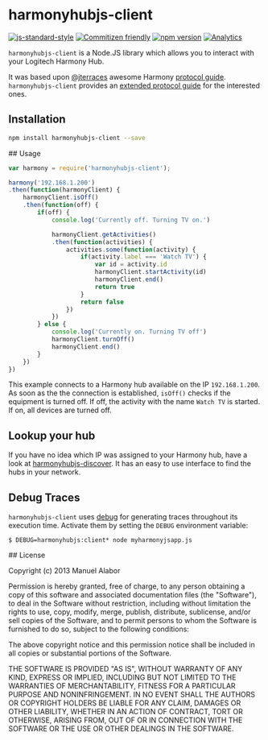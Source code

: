 # harmonyhubjs-client
[![js-standard-style](https://img.shields.io/badge/code%20style-standard-brightgreen.svg)](http://standardjs.com/) [![Commitizen friendly](https://img.shields.io/badge/commitizen-friendly-brightgreen.svg)](http://commitizen.github.io/cz-cli/) [![npm version](https://badge.fury.io/js/harmonyhubjs-client.svg)](http://badge.fury.io/js/harmonyhubjs-client)
[![Analytics](https://ga-beacon.appspot.com/UA-3159494-8/harmonyhubjs-client)](https://github.com/swissmanu/harmonyhubjs-client)

`harmonyhubjs-client` is a Node.JS library which allows you to interact with your Logitech
Harmony Hub.

It was based upon [@jterraces](https://github.com/jterrace) awesome Harmony
[protocol guide](https://github.com/jterrace/pyharmony/blob/master/PROTOCOL.md). `harmonyhubjs-client` provides an
[extended protocol guide](https://github.com/swissmanu/harmonyhubjs-client/tree/master/docs/protocol) for the interested ones.

## Installation
```bash
npm install harmonyhubjs-client --save
```

## Usage
```javascript
var harmony = require('harmonyhubjs-client');

harmony('192.168.1.200')
.then(function(harmonyClient) {
	harmonyClient.isOff()
	.then(function(off) {
		if(off) {
			console.log('Currently off. Turning TV on.')

			harmonyClient.getActivities()
			.then(function(activities) {
				activities.some(function(activity) {
					if(activity.label === 'Watch TV') {
						var id = activity.id
						harmonyClient.startActivity(id)
						harmonyClient.end()
						return true
					}
					return false
				})
			})
		} else {
			console.log('Currently on. Turning TV off')
			harmonyClient.turnOff()
			harmonyClient.end()
		}
	})
})
```

This example connects to a Harmony hub available on the IP `192.168.1.200`. As soon as the the connection is established, `isOff()` checks if the equipment is turned off. If off, the activity with the name `Watch TV` is started. If on, all devices are turned off.

## Lookup your hub
If you have no idea which IP was assigned to your Harmony hub, have a look at [harmonyhubjs-discover](https://github.com/swissmanu/harmonyhubjs-discover). It has an easy to use interface to find the hubs in your network.


## Debug Traces
`harmonyhubjs-client` uses [debug](https://github.com/visionmedia/debug) for generating traces throughout its execution time. Activate them by setting the `DEBUG` environment variable:

	$ DEBUG=harmonyhubjs:client* node myharmonyjsapp.js


## License

Copyright (c) 2013 Manuel Alabor

Permission is hereby granted, free of charge, to any person obtaining a copy of this software and associated documentation files (the "Software"), to deal in the Software without restriction, including without limitation the rights to use, copy, modify, merge, publish, distribute, sublicense, and/or sell copies of the Software, and to permit persons to whom the Software is furnished to do so, subject to the following conditions:

The above copyright notice and this permission notice shall be included in all copies or substantial portions of the Software.

THE SOFTWARE IS PROVIDED "AS IS", WITHOUT WARRANTY OF ANY KIND, EXPRESS OR IMPLIED, INCLUDING BUT NOT LIMITED TO THE WARRANTIES OF MERCHANTABILITY, FITNESS FOR A PARTICULAR PURPOSE AND NONINFRINGEMENT. IN NO EVENT SHALL THE AUTHORS OR COPYRIGHT HOLDERS BE LIABLE FOR ANY CLAIM, DAMAGES OR OTHER LIABILITY, WHETHER IN AN ACTION OF CONTRACT, TORT OR OTHERWISE, ARISING FROM, OUT OF OR IN CONNECTION WITH THE SOFTWARE OR THE USE OR OTHER DEALINGS IN THE SOFTWARE.
